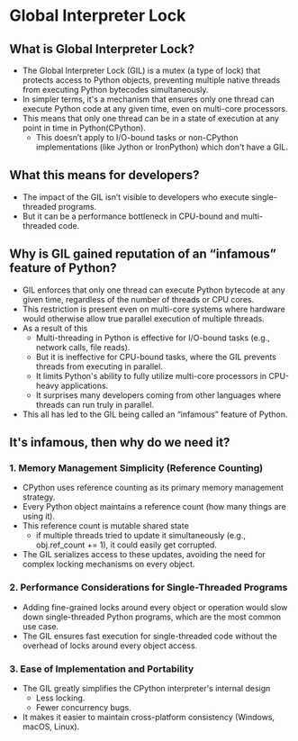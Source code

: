 # Global Interpreter Lock


## What is Global Interpreter Lock?
- The Global Interpreter Lock (GIL) is a mutex (a type of lock) that protects access to Python objects, preventing multiple
native threads from executing Python bytecodes simultaneously.
- In simpler terms, it's a mechanism that ensures only one thread can execute Python code at any given time, even on
multi-core processors.
- This means that only one thread can be in a state of execution at any point in time in Python(CPython).
    - This doesn’t apply to I/O-bound tasks or non-CPython implementations (like Jython or IronPython) which don't have a GIL.


## What this means for developers?
- The impact of the GIL isn’t visible to developers who execute single-threaded programs. 
- But it can be a performance bottleneck in CPU-bound and multi-threaded code.


## Why is GIL gained reputation of an “infamous” feature of Python?
- GIL enforces that only one thread can execute Python bytecode at any given time, regardless of the number of threads or
CPU cores.
- This restriction is present even on multi-core systems where hardware would otherwise allow true parallel execution of
multiple threads.
- As a result of this
    - Multi-threading in Python is effective for I/O-bound tasks (e.g., network calls, file reads).
    - But it is ineffective for CPU-bound tasks, where the GIL prevents threads from executing in parallel.
    - It limits Python's ability to fully utilize multi-core processors in CPU-heavy applications.
    - It surprises many developers coming from other languages where threads can run truly in parallel.
- This all has led to the GIL being called an “infamous” feature of Python.


## It's infamous, then why do we need it?
### 1. Memory Management Simplicity (Reference Counting)
- CPython uses reference counting as its primary memory management strategy.
- Every Python object maintains a reference count (how many things are using it).
- This reference count is mutable shared state
    - if multiple threads tried to update it simultaneously (e.g., obj.ref_count += 1), it could easily get corrupted.
- The GIL serializes access to these updates, avoiding the need for complex locking mechanisms on every object.

### 2. Performance Considerations for Single-Threaded Programs
- Adding fine-grained locks around every object or operation would slow down single-threaded Python programs, which are the most common use case.
- The GIL ensures fast execution for single-threaded code without the overhead of locks around every object access.

### 3. Ease of Implementation and Portability
- The GIL greatly simplifies the CPython interpreter's internal design
    - Less locking.
    - Fewer concurrency bugs.
- It makes it easier to maintain cross-platform consistency (Windows, macOS, Linux).


